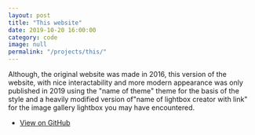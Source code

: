 ```yaml
---
layout: post
title: "This website"
date: 2019-10-20 16:00:00
category: code
image: null
permalink: "/projects/this/"
---
```


<div>


<p>Although, the original website was made in 2016, this version of the website, with nice interactability and more modern appearance was only published in 2019 using the "name of theme" theme for the basis of the style and a heavily modified version of"name of lightbox creator with link" for the image gallery lightbox you may have encountered. </p>
</div>

<ul class="actions">
    <li><a class="button" target="_blank" href="https://github.com/stupoole/stupoole.github.io"><span class="fab fa-github"></span> View on GitHub</a></li>
</ul>




